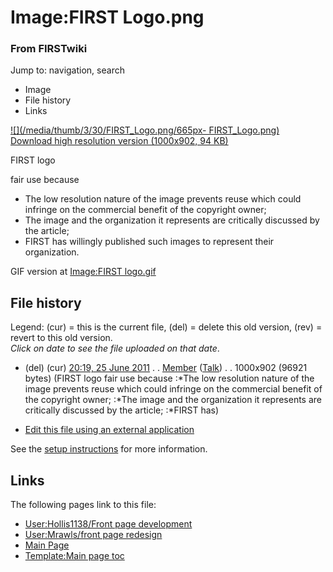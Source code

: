

# Image:FIRST Logo.png

### From FIRSTwiki

Jump to: navigation, search

  * Image
  * File history
  * Links

[![](/media/thumb/3/30/FIRST_Logo.png/665px-
FIRST_Logo.png)](/media/3/30/FIRST_Logo.png)  
[Download high resolution version (1000x902, 94
KB)](/media/3/30/FIRST_Logo.png)

FIRST logo

fair use because

    

  * The low resolution nature of the image prevents reuse which could infringe on the commercial benefit of the copyright owner; 
  * The image and the organization it represents are critically discussed by the article; 
  * FIRST has willingly published such images to represent their organization. 

GIF version at [Image:FIRST logo.gif](Image:FIRST_logo.gif
"Image:FIRST logo.gif" )

## File history

Legend: (cur) = this is the current file, (del) = delete this old version,
(rev) = revert to this old version.  
_Click on date to see the file uploaded on that date_.

  * (del) (cur) [20:19, 25 June 2011](/media/3/30/FIRST_Logo.png "/media/3/30/FIRST Logo.png" ) . . [Member](User:Member "User:Member" ) ([Talk](User_talk:Member "User talk:Member" )) . . 1000x902 (96921 bytes) (FIRST logo fair use because :*The low resolution nature of the image prevents reuse which could infringe on the commercial benefit of the copyright owner; :*The image and the organization it represents are critically discussed by the article; :*FIRST has)
  

  * [Edit this file using an external application](/index.php?title=Image:FIRST_Logo.png&action=edit&externaledit=true&mode=file "Image:FIRST Logo.png" )

See the [setup
instructions](http://meta.wikimedia.org/wiki/Help:External_editors
"http://meta.wikimedia.org/wiki/Help:External_editors" ) for more information.

## Links

The following pages link to this file:

  * [User:Hollis1138/Front page development](User:Hollis1138/Front_page_development "User:Hollis1138/Front page development" )
  * [User:Mrawls/front page redesign](User:Mrawls/front_page_redesign "User:Mrawls/front page redesign" )
  * [Main Page](Main_Page "Main Page" )
  * [Template:Main page toc](Template:Main_page_toc "Template:Main page toc" )

